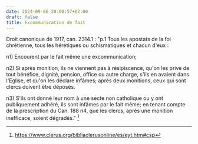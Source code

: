 ```yaml
---
date: 2024-09-06 20:00:57+02:00
draft: false
title: Excommunication de fait
---
```





Droit canonique de 1917, can. 2314.1 : "p.1 Tous les apostats de la foi chrétienne, tous les hérétiques ou schismatiques et chacun d'eux : 

n1) Encourent par le fait même une excommunication; 

n2) Si après monition, ils ne viennent pas à résipiscence, qu'on les prive de tout bénéfice, dignité, pension, office ou autre charge, s'ils en avaient dans l'Eglise, et qu'on les déclare infâmes; après deux monitions, ceux qui sont clercs doivent être déposés.

n3) S'ils ont donné leur nom à une secte non catholique ou y ont publiquement adhéré, ils sont infâmes par le fait même; en tenant compte de la prescription du Can. 188 n4, que les clercs, après une monition inefficace, soient dégradés." [^1]

[^1]: https://www.clerus.org/bibliaclerusonline/es/eyt.htm#csp

